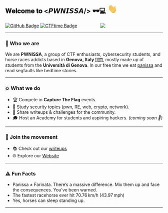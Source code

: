 <h2>𝐖𝐞𝐥𝐜𝐨𝐦𝐞 𝐭𝐨 <𝙋𝙒𝙉𝙄𝙎𝙎𝘼/> 🕶️💻 <img src="https://raw.githubusercontent.com/ABSphreak/ABSphreak/master/gifs/Hi.gif" width="30px"></h2>

<img align='right' src='https://media.giphy.com/media/LHZyixOnHwDDy/giphy.gif'  style='
    float: right; 
    margin-left: 15px; 
    margin-bottom: 10px; 
    max-width: 40vw; 
  ' width='200'>

[![GitHub Badge](https://img.shields.io/badge/-@PWNISSA-24292e?style=flat-square\&logo=github\&logoColor=white\&link=https://github.com/pwnissa)](https://github.com/pwnissa)
[![CTFtime Badge](https://img.shields.io/badge/CTFtime-PWNISSA-red?logo=CTFd&logoColor=white)](https://ctftime.org/team/386813)

---

### 🐴 Who we are

We are **PWNISSA**, a group of CTF enthusiasts, cybersecurity students, and horse races addicts based in **Genova, Italy 🇮🇹**,  mostly made up of students from the **Università di Genova**. In our free time we eat [panissa](https://it.wikipedia.org/wiki/Panissa_(gastronomia_ligure)) and read segfaults like bedtime stories.

---

### 💥 What we do

* 🏆 Compete in **Capture The Flag** events.
* 🔐 Study security topics (pwn, RE, web, crypto, network).
* 📂 Share writeups & challenges for the community.
* 🎓 Host an Academy for students and aspiring hackers. *(coming soon 👀)*

---

### 🔗 Join the movement

<!-- * 💬 Hit us up on [Telegram](https://t.me/pwnissa) -->
* 📚 Check out our [writeups](https://github.com/pwnissa/writeups)
* 🌐 Explore our [Website](https://pwnissa.github.io/) 

---

### ⚠️ Fun Facts

* Panissa ≠ Farinata. There’s a massive difference. Mix them up and face the consequences. You’ve been warned.
* The fastest racehorse ever hit 70.76 km/h (43.97 mph)
* Yes, horses can sleep standing up.

---

